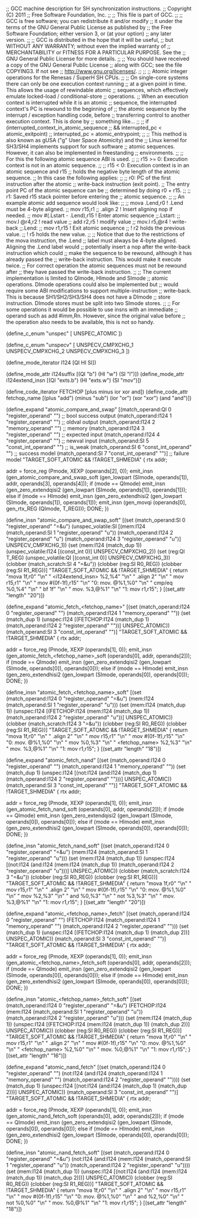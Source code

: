 ;; GCC machine description for SH synchronization instructions.
;; Copyright (C) 2011
;; Free Software Foundation, Inc.
;;
;; This file is part of GCC.
;;
;; GCC is free software; you can redistribute it and/or modify
;; it under the terms of the GNU General Public License as published by
;; the Free Software Foundation; either version 3, or (at your option)
;; any later version.
;;
;; GCC is distributed in the hope that it will be useful,
;; but WITHOUT ANY WARRANTY; without even the implied warranty of
;; MERCHANTABILITY or FITNESS FOR A PARTICULAR PURPOSE.  See the
;; GNU General Public License for more details.
;;
;; You should have received a copy of the GNU General Public License
;; along with GCC; see the file COPYING3.  If not see
;; <http://www.gnu.org/licenses/>.
;;
;;
;; Atomic integer operations for the Renesas / SuperH SH CPUs.
;;
;; On single-core systems there can only be one execution context running
;; at a given point in time.  This allows the usage of rewindable atomic
;; sequences, which effectively emulate locked-load / conditional-store
;; operations.
;; When an execution context is interrupted while it is an atomic
;; sequence, the interrupted context's PC is rewound to the beginning of
;; the atomic sequence by the interrupt / exception handling code, before
;; transferring control to another execution context.  This is done by
;; something like...
;;
;;	if (interrupted_context_in_atomic_sequence
;;	    && interrupted_pc < atomic_exitpoint)
;;	  interrupted_pc = atomic_entrypoint;
;;
;; This method is also known as gUSA ("g" User Space Atomicity) and the
;; Linux kernel for SH3/SH4 implements support for such software
;; atomic sequences.  However, it can also be implemented in freestanding
;; environments.
;;
;; For this the following atomic sequence ABI is used.
;;
;; r15 >= 0:	Execution context is not in an atomic sequence.
;;
;; r15  < 0:	Execution context is in an atomic sequence and r15
;;		holds the negative byte length of the atomic sequence.
;;		In this case the following applies:
;;
;;		r0:	PC of the first instruction after the atomic
;;			write-back instruction (exit point).
;;			The entry point PC of the atomic sequence can be 
;;			determined by doing r0 + r15.
;;
;;		r1:	Saved r15 stack pointer before entering the
;;			atomic sequence.
;;
;; An example atomic add sequence would look like:
;;
;;	mova	.Lend,r0		! .Lend must be 4-byte aligned.
;;	mov	r15,r1
;;	.align 2			! Insert aligning nop if needed.
;;	mov	#(.Lstart - .Lend),r15	! Enter atomic sequence
;;.Lstart:
;;	mov.l	@r4,r2			! read value
;;	add	r2,r5			! modify value
;;	mov.l	r5,@r4			! write-back
;;.Lend:
;;	mov	r1,r15			! Exit atomic sequence
;;					! r2 holds the previous value.
;;					! r5 holds the new value.
;;
;; Notice that due to the restrictions of the mova instruction, the .Lend
;; label must always be 4-byte aligned.  Aligning the .Lend label would
;; potentially insert a nop after the write-back instruction which could
;; make the sequence to be rewound, although it has already passed the
;; write-back instruction.  This would make it execute twice.
;; For correct operation the atomic sequences must not be rewound after
;; they have passed the write-back instruction.
;;
;; The current implementation is limited to QImode, HImode and SImode 
;; atomic operations.  DImode operations could also be implemented but
;; would require some ABI modifications to support multiple-instruction
;; write-back.  This is because SH1/SH2/SH3/SH4 does not have a DImode
;; store instruction.  DImode stores must be split into two SImode stores.
;;
;; For some operations it would be possible to use insns with an immediate
;; operand such as add #imm,Rn.  However, since the original value before
;; the operation also needs to be available, this is not so handy.

(define_c_enum "unspec" [
  UNSPEC_ATOMIC
])
 
(define_c_enum "unspecv" [
  UNSPECV_CMPXCHG_1
  UNSPECV_CMPXCHG_2
  UNSPECV_CMPXCHG_3
])

(define_mode_iterator I124 [QI HI SI])

(define_mode_attr i124suffix [(QI "b") (HI "w") (SI "l")])
(define_mode_attr i124extend_insn [(QI "exts.b") (HI "exts.w") (SI "mov")])

(define_code_iterator FETCHOP [plus minus ior xor and])
(define_code_attr fetchop_name
  [(plus "add") (minus "sub") (ior "or") (xor "xor") (and "and")])

(define_expand "atomic_compare_and_swap<mode>"
  [(match_operand:QI 0 "register_operand" "")		;; bool success output
   (match_operand:I124 1 "register_operand" "")		;; oldval output
   (match_operand:I124 2 "memory_operand" "")		;; memory
   (match_operand:I124 3 "register_operand" "")		;; expected input
   (match_operand:I124 4 "register_operand" "")		;; newval input
   (match_operand:SI 5 "const_int_operand" "")		;; is_weak
   (match_operand:SI 6 "const_int_operand" "")		;; success model
   (match_operand:SI 7 "const_int_operand" "")]		;; failure model
  "TARGET_SOFT_ATOMIC && !TARGET_SHMEDIA"
{
  rtx addr;

  addr = force_reg (Pmode, XEXP (operands[2], 0));
  emit_insn (gen_atomic_compare_and_swap<mode>_soft
	     (gen_lowpart (SImode, operands[1]), addr, operands[3],
	      operands[4]));
  if (<MODE>mode == QImode)
    emit_insn (gen_zero_extendqisi2 (gen_lowpart (SImode, operands[1]),
				     operands[1]));
  else if (<MODE>mode == HImode)
    emit_insn (gen_zero_extendhisi2 (gen_lowpart (SImode, operands[1]),
				     operands[1]));
  emit_insn (gen_movqi (operands[0], gen_rtx_REG (QImode, T_REG)));
  DONE;
})

(define_insn "atomic_compare_and_swap<mode>_soft"
  [(set (match_operand:SI 0 "register_operand" "=&u")
	(unspec_volatile:SI
	  [(mem:I124 (match_operand:SI 1 "register_operand" "u"))
	   (match_operand:I124 2 "register_operand" "u")
	   (match_operand:I124 3 "register_operand" "u")]
	  UNSPECV_CMPXCHG_1))
   (set (mem:I124 (match_dup 1))
	(unspec_volatile:I124 [(const_int 0)] UNSPECV_CMPXCHG_2))
   (set (reg:QI T_REG)
	(unspec_volatile:QI [(const_int 0)] UNSPECV_CMPXCHG_3))
   (clobber (match_scratch:SI 4 "=&u"))
   (clobber (reg:SI R0_REG))
   (clobber (reg:SI R1_REG))]
  "TARGET_SOFT_ATOMIC && !TARGET_SHMEDIA"
{
  return "mova	1f,r0"				"\n"
	 "	<i124extend_insn>	%2,%4"	"\n"
	 "	.align 2"			"\n"
	 "	mov	r15,r1"			"\n"
	 "	mov	#(0f-1f),r15"		"\n"
	 "0:	mov.<i124suffix>	@%1,%0"	"\n"
	 "	cmp/eq	%0,%4"			"\n"
	 "	bf	1f"			"\n"
	 "	mov.<i124suffix>	%3,@%1"	"\n"
	 "1:	mov	r1,r15";
}
  [(set_attr "length" "20")])

(define_expand "atomic_fetch_<fetchop_name><mode>"
  [(set (match_operand:I124 0 "register_operand" "")
	(match_operand:I124 1 "memory_operand" ""))
   (set (match_dup 1)
	(unspec:I124
	  [(FETCHOP:I124 (match_dup 1)
	     (match_operand:I124 2 "register_operand" ""))]
	  UNSPEC_ATOMIC))
   (match_operand:SI 3 "const_int_operand" "")]
  "TARGET_SOFT_ATOMIC && !TARGET_SHMEDIA"
{
  rtx addr;

  addr = force_reg (Pmode, XEXP (operands[1], 0));
  emit_insn (gen_atomic_fetch_<fetchop_name><mode>_soft
	     (operands[0], addr, operands[2]));
  if (<MODE>mode == QImode)
    emit_insn (gen_zero_extendqisi2 (gen_lowpart (SImode, operands[0]),
				     operands[0]));
  else if (<MODE>mode == HImode)
    emit_insn (gen_zero_extendhisi2 (gen_lowpart (SImode, operands[0]),
				     operands[0]));
  DONE;
})

(define_insn "atomic_fetch_<fetchop_name><mode>_soft"
  [(set (match_operand:I124 0 "register_operand" "=&u")
	(mem:I124 (match_operand:SI 1 "register_operand" "u")))
   (set (mem:I124 (match_dup 1))
	(unspec:I124
	  [(FETCHOP:I124 (mem:I124 (match_dup 1))
	     (match_operand:I124 2 "register_operand" "u"))]
	  UNSPEC_ATOMIC))
   (clobber (match_scratch:I124 3 "=&u"))
   (clobber (reg:SI R0_REG))
   (clobber (reg:SI R1_REG))]
  "TARGET_SOFT_ATOMIC && !TARGET_SHMEDIA"
{
  return "mova	1f,r0"				"\n"
	 "	.align 2"			"\n"
	 "	mov	r15,r1"			"\n"
	 "	mov	#(0f-1f),r15"		"\n"
	 "0:	mov.<i124suffix>	@%1,%0"	"\n"
	 "	mov	%0,%3"			"\n"
	 "	<fetchop_name>	%2,%3"		"\n"
	 "	mov.<i124suffix>	%3,@%1"	"\n"
	 "1:	mov	r1,r15";
}
  [(set_attr "length" "18")])

(define_expand "atomic_fetch_nand<mode>"
  [(set (match_operand:I124 0 "register_operand" "")
	(match_operand:I124 1 "memory_operand" ""))
   (set (match_dup 1)
	(unspec:I124
	  [(not:I124 (and:I124 (match_dup 1)
	     (match_operand:I124 2 "register_operand" "")))]
	  UNSPEC_ATOMIC))
   (match_operand:SI 3 "const_int_operand" "")]
  "TARGET_SOFT_ATOMIC && !TARGET_SHMEDIA"
{
  rtx addr;

  addr = force_reg (Pmode, XEXP (operands[1], 0));
  emit_insn (gen_atomic_fetch_nand<mode>_soft
	     (operands[0], addr, operands[2]));
  if (<MODE>mode == QImode)
    emit_insn (gen_zero_extendqisi2 (gen_lowpart (SImode, operands[0]),
				     operands[0]));
  else if (<MODE>mode == HImode)
    emit_insn (gen_zero_extendhisi2 (gen_lowpart (SImode, operands[0]),
				     operands[0]));
  DONE;
})

(define_insn "atomic_fetch_nand<mode>_soft"
  [(set (match_operand:I124 0 "register_operand" "=&u")
	(mem:I124 (match_operand:SI 1 "register_operand" "u")))
   (set (mem:I124 (match_dup 1))
	(unspec:I124
	  [(not:I124 (and:I124 (mem:I124 (match_dup 1))
	     (match_operand:I124 2 "register_operand" "u")))]
	  UNSPEC_ATOMIC))
   (clobber (match_scratch:I124 3 "=&u"))
   (clobber (reg:SI R0_REG))
   (clobber (reg:SI R1_REG))]
  "TARGET_SOFT_ATOMIC && !TARGET_SHMEDIA"
{
  return "mova	1f,r0"				"\n"
	 "	mov	r15,r1"			"\n"
	 "	.align 2"			"\n"
	 "	mov	#(0f-1f),r15"		"\n"
	 "0:	mov.<i124suffix>	@%1,%0"	"\n"
	 "	mov	%2,%3"			"\n"
	 "	and	%0,%3"			"\n"
	 "	not	%3,%3"			"\n"
	 "	mov.<i124suffix>	%3,@%1"	"\n"
	 "1:	mov	r1,r15";
}
  [(set_attr "length" "20")])

(define_expand "atomic_<fetchop_name>_fetch<mode>"
  [(set (match_operand:I124 0 "register_operand" "")
	(FETCHOP:I124
	  (match_operand:I124 1 "memory_operand" "")
	  (match_operand:I124 2 "register_operand" "")))
   (set (match_dup 1)
	(unspec:I124
	  [(FETCHOP:I124 (match_dup 1) (match_dup 2))]
	  UNSPEC_ATOMIC))
   (match_operand:SI 3 "const_int_operand" "")]
  "TARGET_SOFT_ATOMIC && !TARGET_SHMEDIA"
{
  rtx addr;

  addr = force_reg (Pmode, XEXP (operands[1], 0));
  emit_insn (gen_atomic_<fetchop_name>_fetch<mode>_soft
	     (operands[0], addr, operands[2]));
  if (<MODE>mode == QImode)
    emit_insn (gen_zero_extendqisi2 (gen_lowpart (SImode, operands[0]),
				     operands[0]));
  else if (<MODE>mode == HImode)
    emit_insn (gen_zero_extendhisi2 (gen_lowpart (SImode, operands[0]),
				     operands[0]));
  DONE;
})

(define_insn "atomic_<fetchop_name>_fetch<mode>_soft"
  [(set (match_operand:I124 0 "register_operand" "=&u")
	(FETCHOP:I124
	  (mem:I124 (match_operand:SI 1 "register_operand" "u"))
	  (match_operand:I124 2 "register_operand" "u")))
   (set (mem:I124 (match_dup 1))
	(unspec:I124
	  [(FETCHOP:I124 (mem:I124 (match_dup 1)) (match_dup 2))]
	  UNSPEC_ATOMIC))
   (clobber (reg:SI R0_REG))
   (clobber (reg:SI R1_REG))]
  "TARGET_SOFT_ATOMIC && !TARGET_SHMEDIA"
{
  return "mova	1f,r0"				"\n"
	 "	mov	r15,r1"			"\n"
	 "	.align 2"			"\n"
	 "	mov	#(0f-1f),r15"		"\n"
	 "0:	mov.<i124suffix>	@%1,%0"	"\n"
	 "	<fetchop_name>	%2,%0"		"\n"
	 "	mov.<i124suffix>	%0,@%1"	"\n"
	 "1:	mov	r1,r15";
}
  [(set_attr "length" "16")])

(define_expand "atomic_nand_fetch<mode>"
  [(set (match_operand:I124 0 "register_operand" "")
	(not:I124 (and:I124
	  (match_operand:I124 1 "memory_operand" "")
	  (match_operand:I124 2 "register_operand" ""))))
   (set (match_dup 1)
	(unspec:I124
	  [(not:I124 (and:I124 (match_dup 1) (match_dup 2)))]
	  UNSPEC_ATOMIC))
   (match_operand:SI 3 "const_int_operand" "")]
  "TARGET_SOFT_ATOMIC && !TARGET_SHMEDIA"
{
  rtx addr;

  addr = force_reg (Pmode, XEXP (operands[1], 0));
  emit_insn (gen_atomic_nand_fetch<mode>_soft
	     (operands[0], addr, operands[2]));
  if (<MODE>mode == QImode)
    emit_insn (gen_zero_extendqisi2 (gen_lowpart (SImode, operands[0]),
				     operands[0]));
  else if (<MODE>mode == HImode)
    emit_insn (gen_zero_extendhisi2 (gen_lowpart (SImode, operands[0]),
				     operands[0]));
  DONE;
})

(define_insn "atomic_nand_fetch<mode>_soft"
  [(set (match_operand:I124 0 "register_operand" "=&u")
	(not:I124 (and:I124
	  (mem:I124 (match_operand:SI 1 "register_operand" "u"))
	  (match_operand:I124 2 "register_operand" "u"))))
   (set (mem:I124 (match_dup 1))
	(unspec:I124
	  [(not:I124 (and:I124 (mem:I124 (match_dup 1)) (match_dup 2)))]
	  UNSPEC_ATOMIC))
   (clobber (reg:SI R0_REG))
   (clobber (reg:SI R1_REG))]
  "TARGET_SOFT_ATOMIC && !TARGET_SHMEDIA"
{
  return "mova	1f,r0"				"\n"
	 "	.align 2"			"\n"
	 "	mov	r15,r1"			"\n"
	 "	mov	#(0f-1f),r15"		"\n"
	 "0:	mov.<i124suffix>	@%1,%0"	"\n"
	 "	and	%2,%0"			"\n"
	 "	not	%0,%0"			"\n"
	 "	mov.<i124suffix>	%0,@%1"	"\n"
	 "1:	mov	r1,r15";
}
  [(set_attr "length" "18")])
